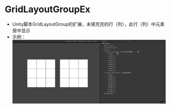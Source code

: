 # GridLayoutGroupEx
* Unity脚本GridLayoutGroup的扩展，未填充完的行（列），此行（列）中元素居中显示
* 示例：
![GridLayoutGroupEx](./../../Images/GridLayoutGroupEx.gif)